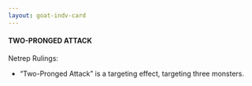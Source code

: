```yaml
---
layout: goat-indv-card
---
```


#### TWO-PRONGED ATTACK

Netrep Rulings:

*   “Two-Pronged Attack” is a targeting effect, targeting three monsters.